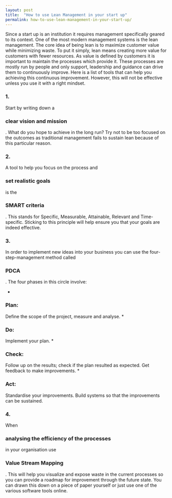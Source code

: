 ```yaml
---
layout: post
title:  "How to use Lean Management in your start up"
permalink: how-to-use-lean-management-in-your-start-up/
---
```

Since a start up is an institution it requires management specifically geared
to its context. One of the most modern management systems is the lean
management. The core idea of being lean is to maximize customer value while
minimizing waste. To put it simply, lean means creating more value for
customers with fewer resources. As value is defined by customers it is
important to maintain the processes which provide it. These processes are
mostly run by people and only support, leadership and guidance can drive them
to continuously improve. Here is a list of tools that can help you achieving
this continuous improvement. However, this will not be effective unless you
use it with a right mindset.

### 1\.

Start by writing down a 

### clear vision and mission

. What do you hope to achieve in the long run? Try not to be too focused on the outcomes as traditional management fails to sustain lean because of this particular reason. 

### 2\.

A tool to help you focus on the process and 

### set realistic goals

is the 

### SMART criteria

. This stands for Specific, Measurable, Attainable, Relevant and Time-specific. Sticking to this principle will help ensure you that your goals are indeed effective. 

### 3\.

In order to implement new ideas into your business you can use the four-step-management method called 

### PDCA

. The four phases in this circle involve: 

* 

### Plan:

Define the scope of the project, measure and analyse. 
* 

### Do:

Implement your plan. 
* 

### Check:

Follow up on the results; check if the plan resulted as expected. Get feedback to make improvements. 
* 

### Act:

Standardise your improvements. Build systems so that the improvements can be sustained. 

### 4\.

When 

### analysing the efficiency of the processes

in your organisation use 

### Value Stream Mapping

. This will help you visualize and expose waste in the current processes so you can provide a roadmap for improvement through the future state. You can drawn this down on a piece of paper yourself or just use one of the various software tools online.
